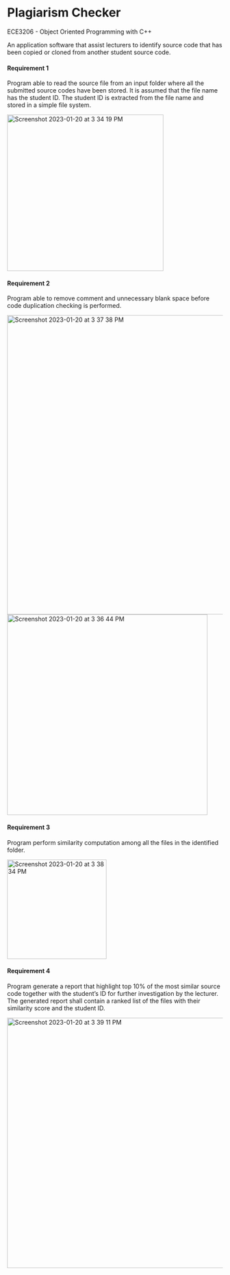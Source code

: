 # Plagiarism Checker
ECE3206 - Object Oriented Programming with C++

An application software that assist lecturers to identify source code that has been copied or cloned from another student source code.

#### Requirement 1
Program able to read the source file from an input folder where all the submitted source codes have been stored. It is assumed that the file name has the student ID. The student ID is extracted from the file name and stored in a simple file system.

<img width="365" alt="Screenshot 2023-01-20 at 3 34 19 PM" src="https://user-images.githubusercontent.com/117178074/213641557-064b8a47-003b-4d58-a3e6-1c2afb9b2ee0.png">

#### Requirement 2
Program able to remove comment and unnecessary blank space before code duplication checking is performed.

<img width="698" alt="Screenshot 2023-01-20 at 3 37 38 PM" src="https://user-images.githubusercontent.com/117178074/213642125-9f41efff-8131-40e9-a16b-18d02272ef87.png">

<img width="468" alt="Screenshot 2023-01-20 at 3 36 44 PM" src="https://user-images.githubusercontent.com/117178074/213641950-73e19bb3-7571-408e-a298-d0445d2b23c5.png">

#### Requirement 3
Program perform similarity computation among all the files in the identified folder.

<img width="232" alt="Screenshot 2023-01-20 at 3 38 34 PM" src="https://user-images.githubusercontent.com/117178074/213642257-99817369-5f26-41f5-bb6f-5d81e0dd3010.png">

#### Requirement 4
Program generate a report that highlight top 10% of the most similar source code together with the student’s ID for further investigation by the lecturer. The generated report shall contain a ranked list of the files with their similarity score and the student ID.

<img width="584" alt="Screenshot 2023-01-20 at 3 39 11 PM" src="https://user-images.githubusercontent.com/117178074/213642354-b96c5575-8403-4351-a19d-f9564454bc4f.png">




